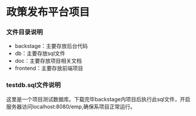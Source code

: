 # 政策发布平台项目

### 文件目录说明
- backstage：主要存放后台代码
- db：主要存放sql文件
- doc：主要存放项目相关文档
- frontend：主要存放前端项目

### testdb.sql文件说明

这里是一个项目测试数据库。下载完毕backstage内项目后执行此sql文件，开启服务器访问localhost:8080/emp,确保系项目正常运行。

